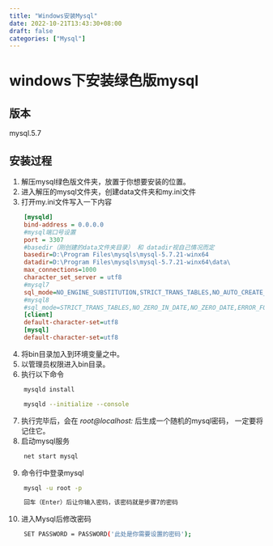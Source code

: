 ```yaml
---
title: "Windows安装Mysql"
date: 2022-10-21T13:43:30+08:00
draft: false
categories: ["Mysql"]
---
```


# windows下安装绿色版mysql
## 版本
mysql.5.7
## 安装过程
1. 解压mysql绿色版文件夹，放置于你想要安装的位置。
2. 进入解压的mysql文件夹，创建data文件夹和my.ini文件
3. 打开my.ini文件写入一下内容
```ini
    [mysqld]
    bind-address = 0.0.0.0
    #mysql端口号设置
    port = 3307
    #basedir（刚创建的data文件夹目录） 和 datadir视自己情况而定
    basedir=D:\Program Files\mysqls\mysql-5.7.21-winx64
    datadir=D:\Program Files\mysqls\mysql-5.7.21-winx64\data\
    max_connections=1000
    character_set_server = utf8
    #mysql7
    sql_mode=NO_ENGINE_SUBSTITUTION,STRICT_TRANS_TABLES,NO_AUTO_CREATE_USER
    #mysql8
    #sql_mode=STRICT_TRANS_TABLES,NO_ZERO_IN_DATE,NO_ZERO_DATE,ERROR_FOR_DIVISION_BY_ZERO,NO_ENGINE_SUBSTITUTION
    [client]
    default-character-set=utf8
    [mysql]
    default-character-set=utf8
```
4. 将bin目录加入到环境变量之中。
5. 以管理员权限进入bin目录。
6. 执行以下命令
``` sh
    mysqld install

    mysqld --initialize --console
```
7. 执行完毕后，会在 *root@localhost:* 后生成一个随机的mysql密码， 一定要将记住它。
8. 启动mysql服务
``` sh
    net start mysql
```
9. 命令行中登录mysql
```sh
    mysql -u root -p

    回车（Enter）后让你输入密码，该密码就是步骤7的密码
```
10. 进入Mysql后修改密码
``` sh
    SET PASSWORD = PASSWORD('此处是你需要设置的密码');
```

